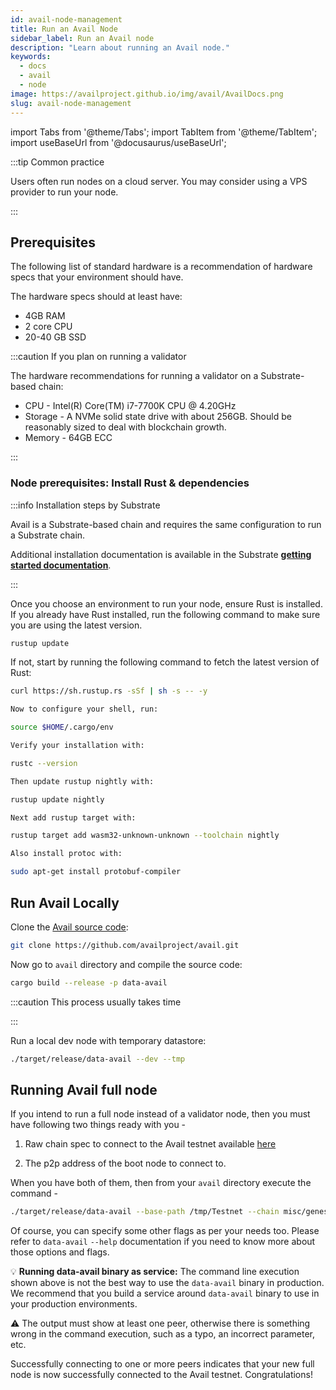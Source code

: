 ```yaml
---
id: avail-node-management
title: Run an Avail Node
sidebar_label: Run an Avail node
description: "Learn about running an Avail node."
keywords:
  - docs
  - avail
  - node
image: https://availproject.github.io/img/avail/AvailDocs.png
slug: avail-node-management
---
```

import Tabs from '@theme/Tabs';
import TabItem from '@theme/TabItem';
import useBaseUrl from '@docusaurus/useBaseUrl';

:::tip Common practice

Users often run nodes on a cloud server. You may consider using a VPS provider to run your node.

:::

## Prerequisites

The following list of standard hardware is a recommendation of hardware specs that your environment should
have.

The hardware specs should at least have:

* 4GB RAM
* 2 core CPU
* 20-40 GB SSD

:::caution If you plan on running a validator

The hardware recommendations for running a validator on a Substrate-based chain:

* CPU - Intel(R) Core(TM) i7-7700K CPU @ 4.20GHz
* Storage - A NVMe solid state drive with about 256GB. Should be reasonably sized to deal with
  blockchain growth.
* Memory - 64GB ECC

:::

### Node prerequisites: Install Rust & dependencies

:::info Installation steps by Substrate

Avail is a Substrate-based chain and requires the same configuration to run a Substrate chain.

Additional installation documentation is available in the Substrate
**[getting started documentation](https://docs.substrate.io/v3/getting-started/installation/)**.

:::

Once you choose an environment to run your node, ensure Rust is installed.
If you already have Rust installed, run the following command to make sure you are using the latest version.

```sh
rustup update
```

If not, start by running the following command to fetch the latest version of Rust:

```sh
curl https://sh.rustup.rs -sSf | sh -s -- -y

Now to configure your shell, run:

source $HOME/.cargo/env

Verify your installation with:

rustc --version

Then update rustup nightly with:

rustup update nightly

Next add rustup target with:

rustup target add wasm32-unknown-unknown --toolchain nightly

Also install protoc with:

sudo apt-get install protobuf-compiler
```

## Run Avail Locally

Clone the [Avail source code](https://github.com/availproject/avail.git):

```sh
git clone https://github.com/availproject/avail.git
```

Now go to `avail` directory and compile the source code:

```sh
cargo build --release -p data-avail
```

:::caution This process usually takes time

:::

Run a local dev node with temporary datastore:

```sh
./target/release/data-avail --dev --tmp
```

## Running Avail full node

If you intend to run a full node instead of a validator node, then you must have following two things ready with you -

1) Raw chain spec to connect to the Avail testnet available [here](http://testnet.avail.tools/chainspec.raw.json) 

2) The p2p address of the boot node to connect to.  

When you have both of them, then from your `avail` directory execute the command -

```bash
./target/release/data-avail --base-path /tmp/Testnet --chain misc/genesis/avail-testnet-raw-chain-spec.json --port 30333 --bootnodes /ip4/32.xxx.yyy.21/tcp/30333/p2p/12D3KoxxxxxxxxxxxxxxxxxxxxxxxxxxxxxxxxxxxxxxYwLNRAnW*
``` 

Of course, you can specify some other flags as per your needs too. Please refer to `data-avail` `--help` documentation if you need to know more about those options and flags.


💡  **Running data-avail binary as service:** The command line execution shown above is not the best way to use the `data-avail` binary in production. We recommend that you build a service around `data-avail` binary to use in your production environments. 


⚠️ The output must show at least one peer, otherwise there is something wrong in the command execution, such as a typo, an incorrect parameter, etc. 

Successfully connecting to one or more peers indicates that your new full node is now successfully connected to the Avail testnet. Congratulations!

